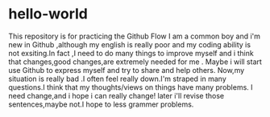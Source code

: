# hello-world
This repository is for practicing the Github Flow
I am a common boy and i'm new in Github ,although my english is really poor and my coding ability is not exsiting.In fact ,I need to do many things to improve myself and i think that changes,good changes,are extremely needed for me .
Maybe i will start use Github to express myself and try to share and help others.
Now,my situation is really bad .I often feel really down.I'm straped in many questions.I think that my thoughts/views on things have many problems.
I need change,and i hope i can really change!
later i'll revise those sentences,maybe not.I hope to less grammer problems.
